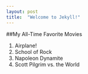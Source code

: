 ```yaml
---
layout: post
title:  "Welcome to Jekyll!"
---
```


##My All-Time Favorite Movies
1. Airplane!
2. School of Rock
3. Napoleon Dynamite
4. Scott Pilgrim vs. the World